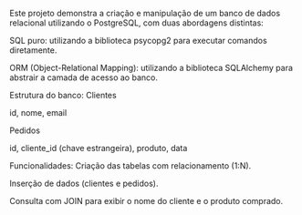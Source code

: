 Este projeto demonstra a criação e manipulação de um banco de dados relacional utilizando o PostgreSQL, com duas abordagens distintas:

SQL puro: utilizando a biblioteca psycopg2 para executar comandos diretamente.

ORM (Object-Relational Mapping): utilizando a biblioteca SQLAlchemy para abstrair a camada de acesso ao banco.

Estrutura do banco:
Clientes

id, nome, email

Pedidos

id, cliente_id (chave estrangeira), produto, data

Funcionalidades:
Criação das tabelas com relacionamento (1:N).

Inserção de dados (clientes e pedidos).

Consulta com JOIN para exibir o nome do cliente e o produto comprado.